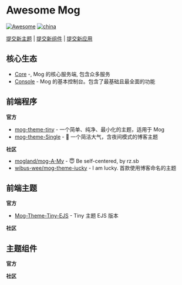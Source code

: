 # Awesome Mog

[![Awesome](https://awesome.re/badge-flat2.svg)](https://awesome.re) [![china](https://jaywcjlove.github.io/sb/lang/chinese.svg)](README.md)

[提交新主题](/CONTRIBUTING.md#提交新主题) | [提交新组件](/CONTRIBUTING.md#提交新组件) | [提交新应用](/CONTRIBUTING.md#提交新应用)

## 核心生态

- [Core](https://github.com/mogland/core) -, Mog 的核心服务端, 包含众多服务
- [Console](https://github.com/mogland/console) - Mog 的基本控制台。包含了最基础且最全面的功能

## 前端程序

**官方**

- [mog-theme-tiny](https://github.com/mogland/mog-theme-tiny) - 一个简单、纯净、最小化的主题，适用于 Mog
- [mog-theme-Single](https://github.com/mogland/mog-theme-Single) - 🎈 一个简洁大气，含夜间模式的博客主题

**社区**

<ul><li><a href="https://github.com/mogland/mog-A-My">mogland/mog-A-My</a> - 😇 Be self-centered, by rz.sb</li><li><a href="https://github.com/wibus-wee/mog-theme-iucky">wibus-wee/mog-theme-iucky</a> - I am lucky. 首款使用博客命名的主题</li></ul>

## 前端主题

**官方**

- [Mog-Theme-Tiny-EJS](https://github.com/mogland-dev/Mog-Theme-Tiny-EJS) - Tiny 主题 EJS 版本

**社区**

<ul></ul>

## 主题组件

**官方**

**社区**

<ul></ul>